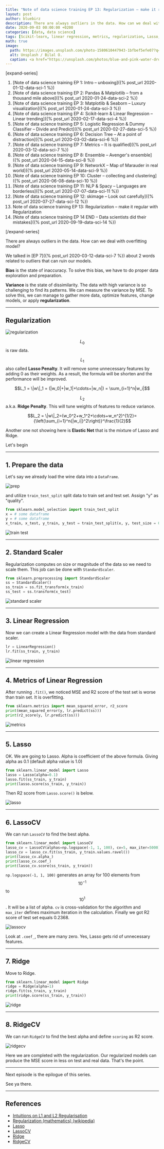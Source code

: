 ```yaml
---
title: "Note of data science training EP 13: Regularization – make it regular with Regularization"
layout: post
author: bluebirz
description: There are always outliers in the data. How can we deal with overfitting model?
date: 2020-09-03 00:00:00 +0200
categories: [data, data science]
tags: [Scikit-learn, linear regression, metrics, regularization, Lasso, LassoCV, Ridge, RidgeCV, Python]
math: true
image:
  path: https://images.unsplash.com/photo-1580610447943-1bfbef5efe07?q=80&w=2070&auto=format&fit=crop&ixlib=rb-4.0.3&ixid=M3wxMjA3fDB8MHxwaG90by1wYWdlfHx8fGVufDB8fHx8fA%3D%3D
  alt: Unsplash / Bilal O.
  caption: <a href="https://unsplash.com/photos/blue-and-pink-water-droplets-ljXekphwr40">Unsplash / Bilal O.</a>
---
```


[expand-series]

  1. [Note of data science training EP 1: Intro – unboxing]({% post_url 2020-01-12-data-sci-1 %})
  1. [Note of data science training EP 2: Pandas & Matplotlib – from a thousand mile above]({% post_url 2020-01-24-data-sci-2 %})
  1. [Note of data science training EP 3: Matplotlib & Seaborn – Luxury visualization]({% post_url 2020-01-24-data-sci-3 %})
  1. [Note of data science training EP 4: Scikit-learn & Linear Regression – Linear trending]({% post_url 2020-02-17-data-sci-4 %})
  1. [Note of data science training EP 5: Logistic Regression & Dummy Classifier – Divide and Predict]({% post_url 2020-02-27-data-sci-5 %})
  1. [Note of data science training EP 6: Decision Tree – At a point of distraction]({% post_url 2020-03-02-data-sci-6 %})
  1. [Note of data science training EP 7: Metrics – It is qualified]({% post_url 2020-03-12-data-sci-7 %})
  1. [Note of data science training EP 8: Ensemble – Avenger's ensemble]({% post_url 2020-04-15-data-sci-8 %})
  1. [Note of data science training EP 9: NetworkX – Map of Marauder in real world]({% post_url 2020-05-14-data-sci-9 %})
  1. [Note of data science training EP 10: Cluster – collecting and clustering]({% post_url 2020-06-08-data-sci-10 %})
  1. [Note of data science training EP 11: NLP & Spacy – Languages are borderless]({% post_url 2020-07-07-data-sci-11 %})
  1. [Note of data science training EP 12: skimage – Look out carefully]({% post_url 2020-07-27-data-sci-12 %})
  1. Note of data science training EP 13: Regularization – make it regular with Regularization
  1. [Note of data science training EP 14 END – Data scientists did their mistakes]({% post_url 2020-09-19-data-sci-14 %})

[/expand-series]

There are always outliers in the data. How can we deal with overfitting model?

We talked in [EP 7]({% post_url 2020-03-12-data-sci-7 %}) about 2 words related to outliers that can ruin our models.

**Bias** is the state of inaccuracy. To solve this bias, we have to do proper data exploration and preparation.

**Variance** is the state of dissimilarity. The data with high variance is so challenging to find its patterns. We can measure the variance by MSE. To solve this, we can manage to gather more data, optimize features, change models, or apply **regularization**.

---

## Regularization

![regularization](https://bluebirzdotnet.s3.ap-southeast-1.amazonaws.com/note-data-science-eps/ep-13/regularization.drawio.png)

$$L_0$$ is raw data.

$$L_1$$ also called **Lasso Penalty**. It will remove some unnecessary features by adding 0 as their weights. As a result, the formula will be shorten and the performance will be improved.

$$L_1 = \|w\|_1 = (|w_0|+|w_1|+\cdots+|w_n|) = \sum_{i=1}^n|w_i|$$

$$L_2$$ a.k.a. **Ridge Penalty**. This will tune weights of features to reduce variance.

$$L_2 = \|w\|_2=(w_0^2+w_1^2+\cdots+w_n^2)^{1/2}={\left(\sum_{i=1}^n{|w_i|}^2\right)}^\frac{1}{2}$$

Another one not showing here is **Elastic Net** that is the mixture of Lasso and Ridge.

Let's begin

---

## 1. Prepare the data

Let's say we already load the wine data into a `DataFrame`.

![prep](https://bluebirzdotnet.s3.ap-southeast-1.amazonaws.com/note-data-science-eps/ep-13/Screen-Shot-2020-09-02-at-20.19.09.png)

and utilize `train_test_split` split data to train set and test set. Assign "y" as "quality".

```py
from sklearn.model_selection import train_test_split
x = # some dataframe
y = # some dataframe
x_train, x_test, y_train, y_test = train_test_split(x, y, test_size = 0.75)
```

![train test](https://bluebirzdotnet.s3.ap-southeast-1.amazonaws.com/note-data-science-eps/ep-13/Screen-Shot-2020-09-02-at-20.31.50.png)

---

## 2. Standard Scaler

Regularization computes on size or magnitude of the data so we need to scale them. This job can be done with `StandardScaler`.

```py
from sklearn.preprocessing import StandardScaler
ss = StandardScaler()
ss_train = ss.fit_transform(x_train)
ss_test = ss.transform(x_test)
```

![standard scaler](https://bluebirzdotnet.s3.ap-southeast-1.amazonaws.com/note-data-science-eps/ep-13/Screen-Shot-2020-09-02-at-20.31.56.png)

---

## 3. Linear Regression

Now we can create a Linear Regression model with the data from standard scaler.

```py
lr = LinearRegression()
lr.fit(ss_train, y_train)
```

![linear regression](https://bluebirzdotnet.s3.ap-southeast-1.amazonaws.com/note-data-science-eps/ep-13/Screen-Shot-2020-09-02-at-20.32.16.png)

---

## 4. Metrics of Linear Regression

After running `.fit()`, we noticed MSE and R2 score of the test set is worse than train set. It is overfitting.

```py
from sklearn.metrics import mean_squared_error, r2_score
print(mean_squared_error(y, lr.predict(ss)))
print(r2_score(y, lr.predict(ss)))
```

![metrics](https://bluebirzdotnet.s3.ap-southeast-1.amazonaws.com/note-data-science-eps/ep-13/Screen-Shot-2020-09-02-at-20.32.21.png)

---

## 5. Lasso

OK. We are going to Lasso. Alpha is coefficient of the above formula. Giving alpha as 0.1 (default alpha value is 1.0)

```py
from sklearn.linear_model import Lasso
lasso = Lasso(alpha=0.1)
lasso.fit(ss_train, y_train)
print(lasso.score(ss_train, y_train))
```

Then R2 score from `Lasso.score()` is below.

![lasso](https://bluebirzdotnet.s3.ap-southeast-1.amazonaws.com/note-data-science-eps/ep-13/Screen-Shot-2020-09-02-at-20.10.24.png)

---

## 6. LassoCV

We can run `LassoCV` to find the best alpha.

```py
from sklearn.linear_model import LassoCV
lasso_cv = LassoCV(alphas=np.logspace(-1, 1, 100), cv=5, max_iter=5000)
lasso_cv = lasso_cv.fit(ss_train, y_train.values.ravel())
print(lasso_cv.alpha_)
print(lasso_cv.coef_)
print(lasso_cv.score(ss_train, y_train))
```

`np.logspace(-1, 1, 100)` generates an array for 100 elements from $$10^{-1}$$ to $$10^1$$ . It will be a list of alpha. `cv` is cross-validation for the algorithm and `max_iter` defines maximum iteration in the calculation. Finally we got R2 score of test set equals 0.2368.

![lassocv](https://bluebirzdotnet.s3.ap-southeast-1.amazonaws.com/note-data-science-eps/ep-13/Screen-Shot-2020-09-02-at-20.10.29.png)

Look at `.coef_`, there are many zero. Yes, Lasso gets rid of unnecessary features.

---

## 7. Ridge

Move to Ridge.

```py
from sklearn.linear_model import Ridge
ridge = Ridge(alpha=1)
ridge.fit(ss_train, y_train)
print(ridge.score(ss_train, y_train))
```

![ridge](https://bluebirzdotnet.s3.ap-southeast-1.amazonaws.com/note-data-science-eps/ep-13/Screen-Shot-2020-09-02-at-20.10.38.png)

---

## 8. RidgeCV

We can run `RidgeCV` to find the best alpha and define `scoring` as R2 score.

![ridgecv](https://bluebirzdotnet.s3.ap-southeast-1.amazonaws.com/note-data-science-eps/ep-13/Screen-Shot-2020-09-02-at-20.10.50.png)

Here we are completed with the regularization. Our regularized models can produce the MSE score in less on test and real data. That's the point.

---

Next episode is the epilogue of this series.

See ya there.

---

## References

- [Intuitions on L1 and L2 Regularisation](https://towardsdatascience.com/intuitions-on-l1-and-l2-regularisation-235f2db4c261)
- [Regularization (mathematics) (wikipedia)](https://en.wikipedia.org/wiki/Regularization_(mathematics))
- [Lasso](https://scikit-learn.org/stable/modules/generated/sklearn.linear_model.Lasso.html#sklearn.linear_model.Lasso)
- [LassoCV](https://scikit-learn.org/stable/modules/generated/sklearn.linear_model.LassoCV.html#sklearn.linear_model.LassoCV)
- [Ridge](https://scikit-learn.org/stable/modules/generated/sklearn.linear_model.Ridge.html#sklearn.linear_model.Ridge)
- [RidgeCV](https://scikit-learn.org/stable/modules/generated/sklearn.linear_model.RidgeCV.html#sklearn.linear_model.RidgeCV)
